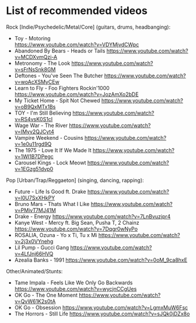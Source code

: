 # List of recommended videos 

Rock [Indie/Psychedelic/Metal/Core] (guitars, drums, headbanging): 
* Toy - Motoring 	
https://www.youtube.com/watch?v=VDYMjvdCWpc 
* Abandoned By Bears - Heads or Tails 
https://www.youtube.com/watch?v=MCDXvmQzi-A 
* Metronomy - The Look 
https://www.youtube.com/watch?v=sFrNsSnk8GM 
* Deftones - You've Seen The Butcher 
https://www.youtube.com/watch?v=woAcXSMyCEw 
* Learn to Fly - Foo Fighters Rockin'1000 
https://www.youtube.com/watch?v=JozAmXo2bDE
* My Ticket Home - Spit Not Chewed 
https://www.youtube.com/watch?v=oB9QxMTx1Bs 
* TOY - I'm Still Believing 
https://www.youtube.com/watch?v=RS4vsK0S1cI 
* Wage War - The River
https://www.youtube.com/watch?v=IMyv2QJCyt4 
* Vampire Weekend - Cousins 
https://www.youtube.com/watch?v=1e0u11rgd9Q 
* The 1975 - Love It If We Made It 
https://www.youtube.com/watch?v=1Wl1B7DPegc 
* Carousel Kings - Lock Meowt
https://www.youtube.com/watch?v=1EGzg51dvp0 


Pop [Urban/Trap/Reggaeton] (singing, dancing, rapping): 
* Future - Life Is Good ft. Drake
https://www.youtube.com/watch?v=l0U7SxXHkPY 
* Bruno Mars - Thats What I Like 
https://www.youtube.com/watch?v=PMivT7MJ41M 
* Drake - Energy 
https://www.youtube.com/watch?v=7LnBvuzjpr4 
* Kanye West - Mercy ft. Big Sean, Pusha T, 2 Chainz 
https://www.youtube.com/watch?v=7Dqgr0wNyPo 
* ROSALIA, Ozuna - Yo x Ti, Tu x Mi 
https://www.youtube.com/watch?v=2j3x0VYnehg 
* Lil Pump - Gucci Gang 
https://www.youtube.com/watch?v=4LfJnj66HVQ 
* Azealia Banks - 1991
https://www.youtube.com/watch?v=0oM_9ca8hxE


Other/Animated/Stunts: 
* Tame Impala - Feels Like We Only Go Backwards 
https://www.youtube.com/watch?v=wycjnCCgUes 
* OK Go - The One Moment 
https://www.youtube.com/watch?v=QvW61K2s0tA 
* OK Go - Obsession 
https://www.youtube.com/watch?v=LgmxMuW6Fsc
* The Horrors - Still Life 
https://www.youtube.com/watch?v=sJQk0jDZx8o 
